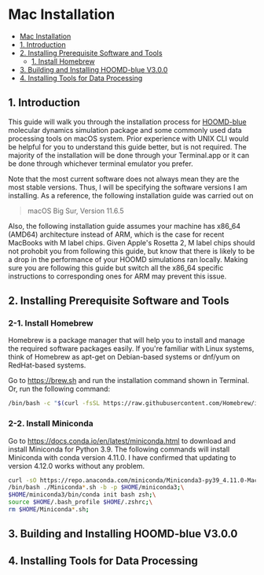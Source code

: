 # Mac Installation

- [Mac Installation](#mac-installation)
- [1. Introduction](#1-introduction)
- [2. Installing Prerequisite Software and Tools](#2-installing-prerequisite-software-and-tools)
  - [1. Install Homebrew](#1-install-homebrew)
- [3. Building and Installing HOOMD-blue V3.0.0](#3-building-and-installing-hoomd-blue-v300)
- [4. Installing Tools for Data Processing](#4-installing-tools-for-data-processing)

## 1. Introduction

This guide will walk you through the installation process for [HOOMD-blue](http://glotzerlab.engin.umich.edu/hoomd-blue/) molecular dynamics simulation package and some commonly used data processing tools on macOS system. Prior experience with UNIX CLI would be helpful for you to understand this guide better, but is not required. The majority of the installation will be done through your Terminal.app or it can be done through whichever terminal emulator you prefer.

Note that the most current software does not always mean they are the most stable versions. Thus, I will be specifying the software versions I am installing. As a reference, the following installation guide was carried out on
>macOS Big Sur, Version 11.6.5

Also, the following installation guide assumes your machine has x86_64 (AMD64) architecture instead of ARM, which is the case for recent MacBooks with M label chips. Given Apple's Rosetta 2, M label chips should not prohobit you from following this guide, but know that there is likely to be a drop in the performance of your HOOMD simulations ran locally. Making sure you are following this guide but switch all the x86_64 specific instructions to corresponding ones for ARM may prevent this issue.

## 2. Installing Prerequisite Software and Tools

### 2-1. Install Homebrew

Homebrew is a package manager that will help you to install and manage the required software packages easily. If you're familiar with Linux systems, think of Homebrew as apt-get on Debian-based systems or dnf/yum on RedHat-based systems.

Go to <https://brew.sh> and run the installation command shown in Terminal.
Or, run the following command:

```bash
/bin/bash -c "$(curl -fsSL https://raw.githubusercontent.com/Homebrew/install/HEAD/install.sh)"
```

### 2-2. Install Miniconda

Go to <https://docs.conda.io/en/latest/miniconda.html> to download and install Miniconda for Python 3.9. The following commands will install Miniconda with conda version 4.11.0. I have confirmed that updating to version 4.12.0 works without any problem.

```bash
curl -sO https://repo.anaconda.com/miniconda/Miniconda3-py39_4.11.0-MacOSX-x86_64.sh;\
/bin/bash ./Miniconda*.sh -b -p $HOME/miniconda3;\
$HOME/miniconda3/bin/conda init bash zsh;\
source $HOME/.bash_profile $HOME/.zshrc;\
rm $HOME/Miniconda*.sh;
```

## 3. Building and Installing HOOMD-blue V3.0.0

## 4. Installing Tools for Data Processing
